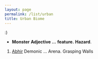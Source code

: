 ```yaml
---
layout: page
permalink: /list/urban
title: Urban Biome
---
```


:)

- <span class="a">**Monster**</span> <span class="b">**Adjective ...**</span> <span class="c">**feature.**</span>  <span class="d">**Hazard**</span>.

1. <span class="a">[Abhir](/monsters/abhir)</span> <span class="b">Demonic ...</span>  <span class="c">Arena.</span> <span class="d">Grasping Walls</span>
